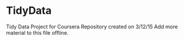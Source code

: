 # TidyData
Tidy Data Project for Coursera
Repository created on 3/12/15
Add more material to this file offline.
